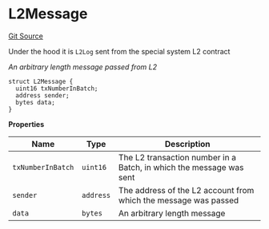 # L2Message
[Git Source](https://github.com/matter-labs/zksync-contracts/blob/c6e73735b89a4b474234f6471e326125c9069f15/contracts/l1-contracts/common/Messaging.sol)

Under the hood it is `L2Log` sent from the special system L2 contract

*An arbitrary length message passed from L2*


```solidity
struct L2Message {
  uint16 txNumberInBatch;
  address sender;
  bytes data;
}
```

**Properties**

|Name|Type|Description|
|----|----|-----------|
|`txNumberInBatch`|`uint16`|The L2 transaction number in a Batch, in which the message was sent|
|`sender`|`address`|The address of the L2 account from which the message was passed|
|`data`|`bytes`|An arbitrary length message|

